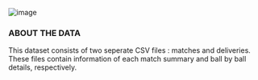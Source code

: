 ![image](https://user-images.githubusercontent.com/68374336/185887319-85303e9a-3331-4252-8959-2fd73e90ba39.png)



### ABOUT THE DATA



This dataset consists of two seperate CSV files : matches and deliveries. These files contain information of each match summary and ball by ball details, respectively.
